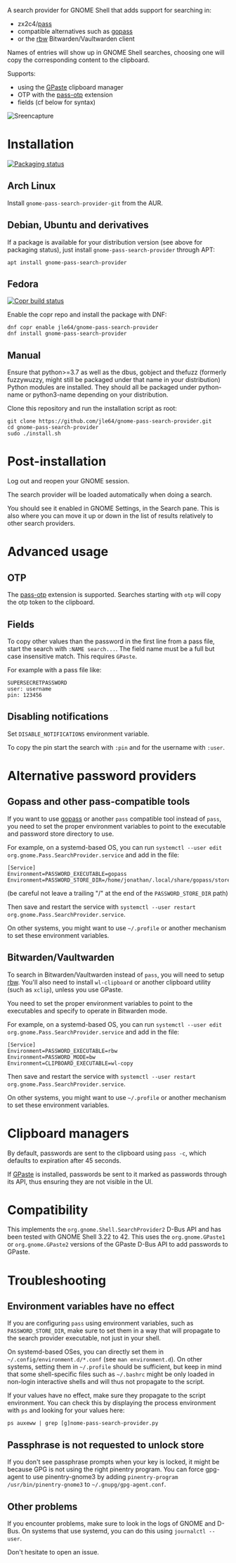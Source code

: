 A search provider for GNOME Shell that adds support for searching in:

* zx2c4/[pass](https://www.passwordstore.org/)
* compatible alternatives such as [gopass](https://www.gopass.pw/)
* or the [rbw](https://github.com/doy/rbw) Bitwarden/Vaultwarden client

Names of entries will show up in GNOME Shell searches, choosing one will copy the corresponding content to the clipboard.

Supports:

* using the [GPaste](https://github.com/Keruspe/GPaste) clipboard manager
* OTP with the [pass-otp](https://github.com/tadfisher/pass-otp) extension
* fields (cf below for syntax)

![Sreencapture](misc/screencapture.gif)

# Installation
[![Packaging status](https://repology.org/badge/vertical-allrepos/gnome-pass-search-provider.svg)](https://repology.org/project/gnome-pass-search-provider/versions)

## Arch Linux
Install `gnome-pass-search-provider-git` from the AUR.

## Debian, Ubuntu and derivatives
If a package is available for your distribution version (see above for packaging status), just install `gnome-pass-search-provider` through APT:

```
apt install gnome-pass-search-provider
```

## Fedora

[![Copr build status](https://copr.fedorainfracloud.org/coprs/jle64/gnome-pass-search-provider/package/gnome-pass-search-provider/status_image/last_build.png)](https://copr.fedorainfracloud.org/coprs/jle64/gnome-pass-search-provider/package/gnome-pass-search-provider/)

Enable the copr repo and install the package with DNF:

```
dnf copr enable jle64/gnome-pass-search-provider
dnf install gnome-pass-search-provider
```

## Manual

Ensure that python>=3.7 as well as the dbus, gobject and thefuzz (formerly fuzzywuzzy, might still be packaged under that name in your distribution) Python modules are installed. They should all be packaged under python-name or python3-name depending on your distribution.

Clone this repository and run the installation script as root:
```
git clone https://github.com/jle64/gnome-pass-search-provider.git
cd gnome-pass-search-provider
sudo ./install.sh
```

# Post-installation

Log out and reopen your GNOME session.

The search provider will be loaded automatically when doing a search.

You should see it enabled in GNOME Settings, in the Search pane. This is also where you can move it up or down in the list of results relatively to other search providers.

# Advanced usage

## OTP

The [pass-otp](https://github.com/tadfisher/pass-otp) extension is supported. Searches starting with `otp` will copy the otp token to the clipboard.

## Fields

To copy other values than the password in the first line from a pass file, start the search with `:NAME search...`. The field name must be a full but case insensitive match. This requires `GPaste`.

For example with a pass file like:
```
SUPERSECRETPASSWORD
user: username
pin: 123456
```

## Disabling notifications

Set `DISABLE_NOTIFICATIONS` environment variable.

To copy the pin start the search with `:pin` and for the username with `:user`.

# Alternative password providers

## Gopass and other pass-compatible tools

If you want to use [gopass](https://www.gopass.pw/) or another `pass` compatible tool instead of `pass`, you need to set the proper environment variables to point to the executable and password store directory to use.

For example, on a systemd-based OS, you can run `systemctl --user edit org.gnome.Pass.SearchProvider.service` and add in the file:

```
[Service]
Environment=PASSWORD_EXECUTABLE=gopass
Environment=PASSWORD_STORE_DIR=/home/jonathan/.local/share/gopass/stores/root
```
(be careful not leave a trailing "/" at the end of the `PASSWORD_STORE_DIR` path)

Then save and restart the service with `systemctl --user restart org.gnome.Pass.SearchProvider.service`.

On other systems, you might want to use `~/.profile` or another mechanism to set these environment variables.

## Bitwarden/Vaultwarden

To search in Bitwarden/Vaultwarden instead of `pass`, you will need to setup [rbw](https://github.com/doy/rbw). You'll also need to install `wl-clipboard` or another clipboard utility (such as `xclip`), unless you use GPaste.

You need to set the proper environment variables to point to the executables and specify to operate in Bitwarden mode.

For example, on a systemd-based OS, you can run `systemctl --user edit org.gnome.Pass.SearchProvider.service` and add in the file:

```
[Service]
Environment=PASSWORD_EXECUTABLE=rbw
Environment=PASSWORD_MODE=bw
Environment=CLIPBOARD_EXECUTABLE=wl-copy
```
Then save and restart the service with `systemctl --user restart org.gnome.Pass.SearchProvider.service`.

On other systems, you might want to use `~/.profile` or another mechanism to set these environment variables.

# Clipboard managers

By default, passwords are sent to the clipboard using `pass -c`, which defaults to expiration after 45 seconds.

If [GPaste](https://github.com/Keruspe/GPaste) is installed, passwords be sent to it marked as passwords through its API, thus ensuring they are not visible in the UI.

# Compatibility

This implements the `org.gnome.Shell.SearchProvider2` D-Bus API and has been tested with GNOME Shell 3.22 to 42. This uses the `org.gnome.GPaste1` or `org.gnome.GPaste2` versions of the GPaste D-Bus API to add passwords to GPaste.

# Troubleshooting

## Environment variables have no effect

If you are configuring `pass` using environment variables, such as `PASSWORD_STORE_DIR`, make sure to set them in a way that will propagate to the search provider executable, not just in your shell.

On systemd-based OSes, you can directly set them in `~/.config/environment.d/*.conf` (see `man environment.d`). On other systems, setting them in `~/.profile` should be sufficient, but keep in mind that some shell-specific files such as `~/.bashrc` might be only loaded in non-login interactive shells and will thus not propagate to the script.

If your values have no effect, make sure they propagate to the script environment. You can check this by displaying the process environment with `ps` and looking for your values here:
```
ps auxeww | grep [g]nome-pass-search-provider.py
```

## Passphrase is not requested to unlock store

If you don't see passphrase prompts when your key is locked, it might be because GPG is not using the right pinentry program. You can force gpg-agent to use pinentry-gnome3 by adding `pinentry-program /usr/bin/pinentry-gnome3` to `~/.gnupg/gpg-agent.conf`.

## Other problems

If you encounter problems, make sure to look in the logs of GNOME and D-Bus. On systems that use systemd, you can do this using `journalctl --user`.

Don't hesitate to open an issue.
